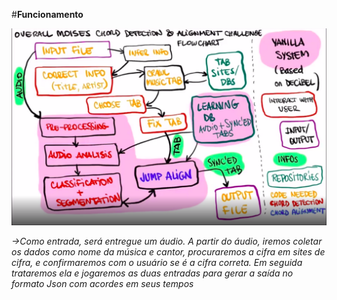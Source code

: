 #**Funcionamento**

![Imagem](Problem.png)

*->Como entrada, será entregue um áudio. A partir do áudio, iremos coletar os dados como nome da música e cantor, procuraremos a cifra em sites de cifra, e confirmaremos com o usuário se é a cifra correta. Em seguida trataremos ela e jogaremos as duas entradas para gerar a saída no formato Json com acordes em seus tempos*